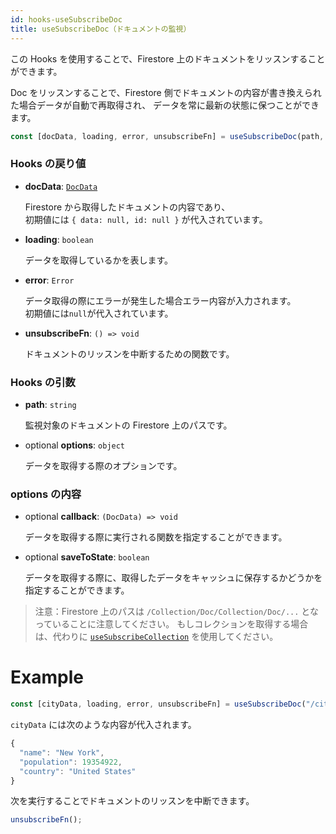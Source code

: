 ```yaml
---
id: hooks-useSubscribeDoc
title: useSubscribeDoc（ドキュメントの監視）
---
```


この Hooks を使用することで、Firestore 上のドキュメントをリッスンすることができます。

Doc をリッスンすることで、Firestore 側でドキュメントの内容が書き換えられた場合データが自動で再取得され、
データを常に最新の状態に保つことができます。

```js
const [docData, loading, error, unsubscribeFn] = useSubscribeDoc(path, options);
```

### Hooks の戻り値

- **docData**: [`DocData`](misc-type.md#docdata)

  Firestore から取得したドキュメントの内容であり、<br>初期値には `{ data: null, id: null }` が代入されています。

- **loading**: `boolean`

  データを取得しているかを表します。

- **error**: `Error`

  データ取得の際にエラーが発生した場合エラー内容が入力されます。<br>初期値には`null`が代入されています。

- **unsubscribeFn**: `() => void`

  ドキュメントのリッスンを中断するための関数です。

### Hooks の引数

- **path**: `string`

  監視対象のドキュメントの Firestore 上のパスです。

- <span class="highlight">optional</span> **options**: `object`

  データを取得する際のオプションです。

### options の内容

- <span class="highlight">optional</span> **callback**: `(DocData) => void`

  データを取得する際に実行される関数を指定することができます。

- <span class="highlight">optional</span> **saveToState**: `boolean`

  データを取得する際に、取得したデータをキャッシュに保存するかどうかを指定することができます。

> 注意：Firestore 上のパスは `/Collection/Doc/Collection/Doc/...` となっていることに注意してください。
> もしコレクションを取得する場合は、代わりに [`useSubscribeCollection`](hooks-useSubscribeCollection.md) を使用してください。

# Example

```js
const [cityData, loading, error, unsubscribeFn] = useSubscribeDoc("/cities/NewYork");
```

`cityData` には次のような内容が代入されます。

```js
{
  "name": "New York",
  "population": 19354922,
  "country": "United States"
}
```

次を実行することでドキュメントのリッスンを中断できます。

```js
unsubscribeFn();
```
